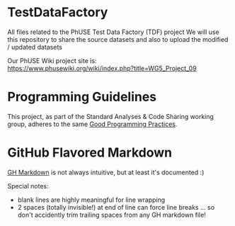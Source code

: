 # TestDataFactory
All files related to the PhUSE Test Data Factory (TDF) project
We will use this repository to share the source datasets and also to upload the modified / updated datasets

Our PhUSE Wiki project site is:  
https://www.phusewiki.org/wiki/index.php?title=WG5_Project_09

# Programming Guidelines
This project, as part of the Standard Analyses & Code Sharing working group, adheres to the same [Good Programming Practices](https://github.com/phuse-org/phuse-scripts/blob/master/whitepapers/ProgrammingGuidelines.md).

# GitHub Flavored Markdown
[GH Markdown](https://github.github.com/gfm/) is not always intuitive, but at least it's documented :)

Special notes:
+ blank lines are highly meaningful for line wrapping
+ 2 spaces (totally invisible!) at end of line can force line breaks ... so don't accidently trim trailing spaces from any GH markdown file!
